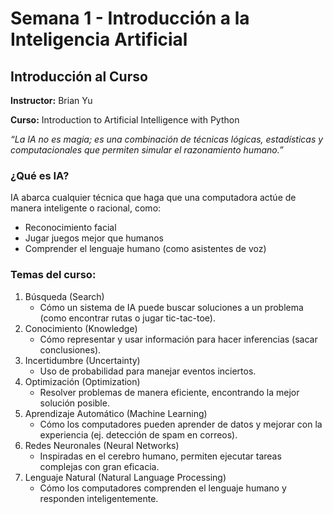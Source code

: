 # Semana 1 - Introducción a la Inteligencia Artificial

## Introducción al Curso
**Instructor:** Brian Yu

**Curso:** Introduction to Artificial Intelligence with Python

*“La IA no es magia; es una combinación de técnicas lógicas, estadísticas y computacionales que permiten simular el razonamiento humano.”*

### ¿Qué es IA?
IA abarca cualquier técnica que haga que una computadora actúe de manera inteligente o racional, como:
- Reconocimiento facial
- Jugar juegos mejor que humanos
- Comprender el lenguaje humano (como asistentes de voz)

### Temas del curso:

1. Búsqueda (Search)
    - Cómo un sistema de IA puede buscar soluciones a un problema (como encontrar rutas o jugar tic-tac-toe).
2. Conocimiento (Knowledge)
    - Cómo representar y usar información para hacer inferencias (sacar conclusiones).
3. Incertidumbre (Uncertainty)
    - Uso de probabilidad para manejar eventos inciertos.
4. Optimización (Optimization)
    - Resolver problemas de manera eficiente, encontrando la mejor solución posible.
5. Aprendizaje Automático (Machine Learning)
    - Cómo los computadores pueden aprender de datos y mejorar con la experiencia (ej. detección de spam en correos).
6. Redes Neuronales (Neural Networks)
    - Inspiradas en el cerebro humano, permiten ejecutar tareas complejas con gran eficacia.
7. Lenguaje Natural (Natural Language Processing)
    - Cómo los computadores comprenden el lenguaje humano y responden inteligentemente.